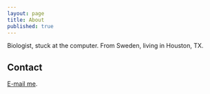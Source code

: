 ```yaml
---
layout: page
title: About
published: true
---
```


Biologist, stuck at the computer.
From Sweden, living in Houston, TX. 


## Contact
[E-mail me](mailto:philip.jonsson@gmail.com).